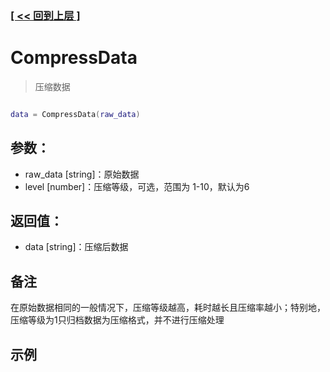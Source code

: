 ### [[ << 回到上层 ]](README.md)

# CompressData

> 压缩数据

```lua

data = CompressData(raw_data)

```

## 参数：

+ raw_data [string]：原始数据
+ level [number]：压缩等级，可选，范围为 1-10，默认为6

## 返回值：

+ data [string]：压缩后数据

## 备注

在原始数据相同的一般情况下，压缩等级越高，耗时越长且压缩率越小；特别地，压缩等级为1只归档数据为压缩格式，并不进行压缩处理

## 示例

```lua

```